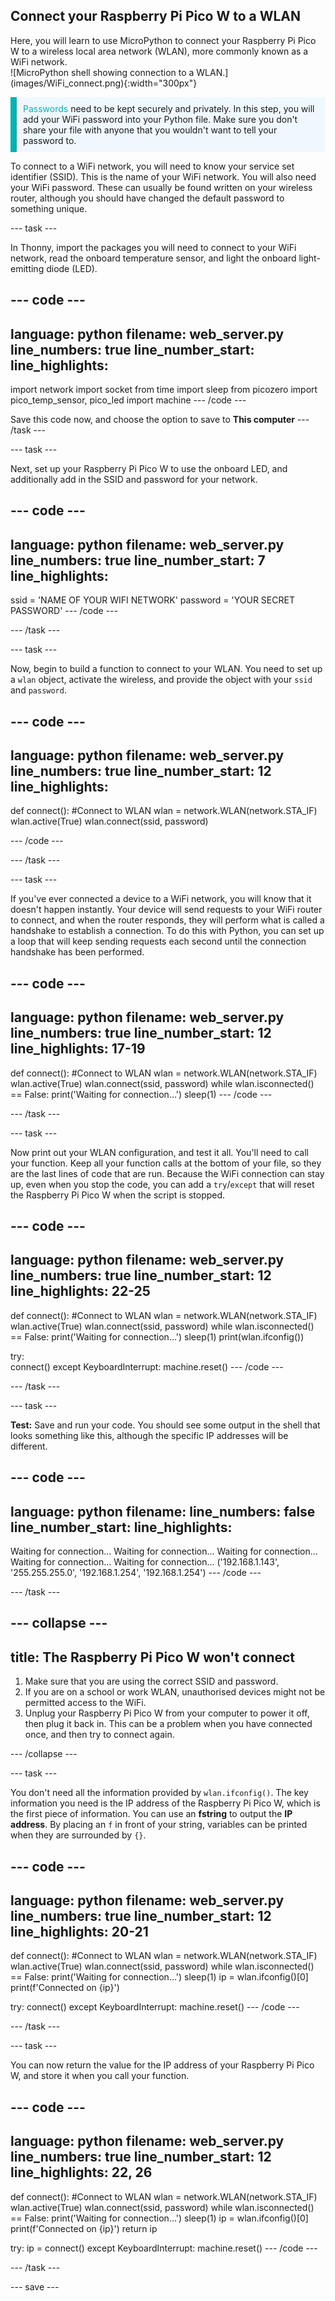 ## Connect your Raspberry Pi Pico W to a WLAN

<div style="display: flex; flex-wrap: wrap">
<div style="flex-basis: 200px; flex-grow: 1; margin-right: 15px;">
Here, you will learn to use MicroPython to connect your Raspberry Pi Pico W to a wireless local area network (WLAN), more commonly known as a WiFi network.
</div>
<div>
![MicroPython shell showing connection to a WLAN.](images/WiFi_connect.png){:width="300px"}
</div>
</div>

<p style='border-left: solid; border-width:10px; border-color: #0faeb0; background-color: aliceblue; padding: 10px;'>
<span style="color: #0faeb0">Passwords</span> need to be kept securely and privately. In this step, you will add your WiFi password into your Python file. Make sure you don't share your file with anyone that you wouldn't want to tell your password to.</p>

To connect to a WiFi network, you will need to know your service set identifier (SSID). This is the name of your WiFi network. You will also need your WiFi password. These can usually be found written on your wireless router, although you should have changed the default password to something unique.

\--- task ---

In Thonny, import the packages you will need to connect to your WiFi network, read the onboard temperature sensor, and light the onboard light-emitting diode (LED).

## --- code ---

language: python
filename: web_server.py
line_numbers: true
line_number_start:
line_highlights:
-----------------------------------------------------

import network
import socket
from time import sleep
from picozero import pico_temp_sensor, pico_led
import machine
\--- /code ---

Save this code now, and choose the option to save to **This computer**
\--- /task ---

\--- task ---

Next, set up your Raspberry Pi Pico W to use the onboard LED, and additionally add in the SSID and password for your network.

## --- code ---

language: python
filename: web_server.py
line_numbers: true
line_number_start: 7
line_highlights:
-----------------------------------------------------

ssid = 'NAME OF YOUR WIFI NETWORK'
password = 'YOUR SECRET PASSWORD'
\--- /code ---

\--- /task ---

\--- task ---

Now, begin to build a function to connect to your WLAN. You need to set up a `wlan` object, activate the wireless, and provide the object with your `ssid` and `password`.

## --- code ---

language: python
filename: web_server.py
line_numbers: true
line_number_start: 12
line_highlights:
-----------------------------------------------------

def connect():
\#Connect to WLAN
wlan = network.WLAN(network.STA_IF)
wlan.active(True)
wlan.connect(ssid, password)

\--- /code ---

\--- /task ---

\--- task ---

If you've ever connected a device to a WiFi network, you will know that it doesn't happen instantly. Your device will send requests to your WiFi router to connect, and when the router responds, they will perform what is called a handshake to establish a connection. To do this with Python, you can set up a loop that will keep sending requests each second until the connection handshake has been performed.

## --- code ---

language: python
filename: web_server.py
line_numbers: true
line_number_start: 12
line_highlights: 17-19
-----------------------------------------------------------

def connect():
\#Connect to WLAN
wlan = network.WLAN(network.STA_IF)
wlan.active(True)
wlan.connect(ssid, password)
while wlan.isconnected() == False:
print('Waiting for connection...')
sleep(1)
\--- /code ---

\--- /task ---

\--- task ---

Now print out your WLAN configuration, and test it all. You'll need to call your function. Keep all your function calls at the bottom of your file, so they are the last lines of code that are run. Because the WiFi connection can stay up, even when you stop the code, you can add a `try`/`except` that will reset the Raspberry Pi Pico W when the script is stopped.

## --- code ---

language: python
filename: web_server.py
line_numbers: true
line_number_start: 12
line_highlights: 22-25
-----------------------------------------------------------

def connect():
\#Connect to WLAN
wlan = network.WLAN(network.STA_IF)
wlan.active(True)
wlan.connect(ssid, password)
while wlan.isconnected() == False:
print('Waiting for connection...')
sleep(1)
print(wlan.ifconfig())

try:\
connect()
except KeyboardInterrupt:
machine.reset()
\--- /code ---

\--- /task ---

\--- task ---

**Test:** Save and run your code. You should see some output in the shell that looks something like this, although the specific IP addresses will be different.

## --- code ---

language: python
filename:
line_numbers: false
line_number_start:
line_highlights:
-----------------------------------------------------

Waiting for connection...
Waiting for connection...
Waiting for connection...
Waiting for connection...
Waiting for connection...
('192.168.1.143', '255.255.255.0', '192.168.1.254', '192.168.1.254')
\--- /code ---

\--- /task ---

## --- collapse ---

## title: The Raspberry Pi Pico W won't connect

1. Make sure that you are using the correct SSID and password.
2. If you are on a school or work WLAN, unauthorised devices might not be permitted access to the WiFi.
3. Unplug your Raspberry Pi Pico W from your computer to power it off, then plug it back in. This can be a problem when you have connected once, and then try to connect again.

\--- /collapse ---

\--- task ---

You don't need all the information provided by `wlan.ifconfig()`. The key information you need is the IP address of the Raspberry Pi Pico W, which is the first piece of information. You can use an **fstring** to output the **IP address**. By placing an `f` in front of your string, variables can be printed when they are surrounded by `{}`.

## --- code ---

language: python
filename: web_server.py
line_numbers: true
line_number_start: 12
line_highlights: 20-21
-----------------------------------------------------------

def connect():
\#Connect to WLAN
wlan = network.WLAN(network.STA_IF)
wlan.active(True)
wlan.connect(ssid, password)
while wlan.isconnected() == False:
print('Waiting for connection...')
sleep(1)
ip = wlan.ifconfig()[0]
print(f'Connected on {ip}')

try:
connect()
except KeyboardInterrupt:
machine.reset()
\--- /code ---

\--- /task ---

\--- task ---

You can now return the value for the IP address of your Raspberry Pi Pico W, and store it when you call your function.

## --- code ---

language: python
filename: web_server.py
line_numbers: true
line_number_start: 12
line_highlights: 22, 26
------------------------------------------------------------

def connect():
\#Connect to WLAN
wlan = network.WLAN(network.STA_IF)
wlan.active(True)
wlan.connect(ssid, password)
while wlan.isconnected() == False:
print('Waiting for connection...')
sleep(1)
ip = wlan.ifconfig()[0]
print(f'Connected on {ip}')
return ip

try:
ip = connect()
except KeyboardInterrupt:
machine.reset()
\--- /code ---

\--- /task ---

\--- save ---
